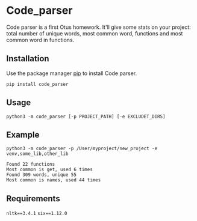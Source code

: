 # Code_parser

Code parser is a first Otus homework.
It'll give some stats on your project: total number of unique words, most common word, functions and most common word in functions.

## Installation

Use the package manager [pip](https://pip.pypa.io/en/stable/) to install Code parser.

```pip install code_parser```

## Usage

```python3 -m code_parser [-p PROJECT_PATH] [-e EXCLUDET_DIRS]```

## Example

```python3 -m code_parser -p /User/myproject/new_project -e venv,some_lib,other_lib```

```
Found 22 functions
Most common is get, used 6 times
Found 309 words, unique 55
Most common is names, used 44 times
```

## Requirements

```nltk==3.4.1```
```six==1.12.0```


